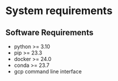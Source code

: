 # System requirements

## Software Requirements

- python >= 3.10
- pip >= 23.3
- docker >= 24.0
- conda >= 23.7
- gcp command line interface

